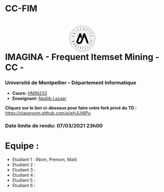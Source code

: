 # CC-FIM
# <img src="./logo.jpg" width="17%" style="margin:auto;display:block;"/> IMAGINA - Frequent Itemset Mining - CC - 
### Université de Montpellier – Département Informatique
* **Cours:** [HMIN233](https://formations.umontpellier.fr/fr/formations/sciences-technologies-sante-STS/master-XB/master-informatique-program-fruai0342321nprme154/informatique-pour-les-sciences-ips-subprogram-pr480/algorithmes-d-exploration-et-de-mouvement-HMIN233/algorithmes-d-exploration-HMIN233A.html)
* **Enseignant:** [Nadjib Lazaar](mailto:nadjib.lazaar@umontpellier.fr)

**Cliquez sur le lien ci-dessous pour faire votre fork privé du TD :**
https://classroom.github.com/a/eHJUt8Pu

### Date limite de rendu: 07/03/2021 23h00


# Equipe :
* Etudiant 1 : (Nom, Prenom, Mail)
* Etudiant 2 :
* Etudiant 3 :
* Etudiant 4 :
* Etudiant 5 :
* Etudiant 6 :

